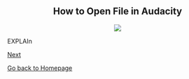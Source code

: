 <div align="center">
  <h2>How to Open File in Audacity</h2>
</div>

<p align=center>
  <img src=images/blankaudacity?
</p>

<p>EXPLAIn</p>

[Next](use_effect.md)

[Go back to Homepage](README.md)
